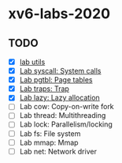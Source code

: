 # xv6-labs-2020

## TODO
- [x] [lab utils](https://github.com/ZiheLiu/xv6-labs-2020/tree/util)
- [x] [Lab syscall: System calls](https://github.com/ZiheLiu/xv6-labs-2020/tree/syscall)
- [x] [Lab pgtbl: Page tables](https://github.com/ZiheLiu/xv6-labs-2020/tree/pgtbl)
- [x] [Lab traps: Trap](https://github.com/ZiheLiu/xv6-labs-2020/tree/traps)
- [x] [Lab lazy: Lazy allocation](https://github.com/ZiheLiu/xv6-labs-2020/tree/lazy)
- [ ] Lab cow: Copy-on-write fork
- [ ] Lab thread: Multithreading
- [ ] Lab lock: Parallelism/locking
- [ ] Lab fs: File system
- [ ] Lab mmap: Mmap
- [ ] Lab net: Network driver
